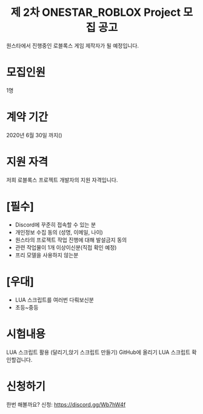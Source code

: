 <h1 align="center"> 제 2차 ONESTAR_ROBLOX Project 모집 공고</h1>
원스타에서 진행중인 로블록스 게임 제작자가 될 예정입니다.

# 모집인원
1명

# 계약 기간
2020년 6월 30일 까지()

# 지원 자격
저희 로블록스 프로젝트 개발자의 지원 자격입니다.

# [필수]
- Discord에 꾸준히 접속할 수 있는 분 
- 개인정보 수집 동의 (성명, 이메일, 나이)
- 원스타의 프로젝트 작업 진행에 대해 발설금지 동의
- 관련 작업물이 1개 이상이신분(직접 확인 예정)
- 프리 모델을 사용하지 않는분

# [우대]
- LUA 스크립트를 여러번 다뤄보신분
- 초등~중등 

# 시험내용
LUA 스크립트 활용 (달리기,앉기 스크립트 만들기)
GitHub에 올리기 LUA 스크립트 확인할겁니다.

# 신청하기
한번 해볼까요?
신청: https://discord.gg/Wb7hW4f
